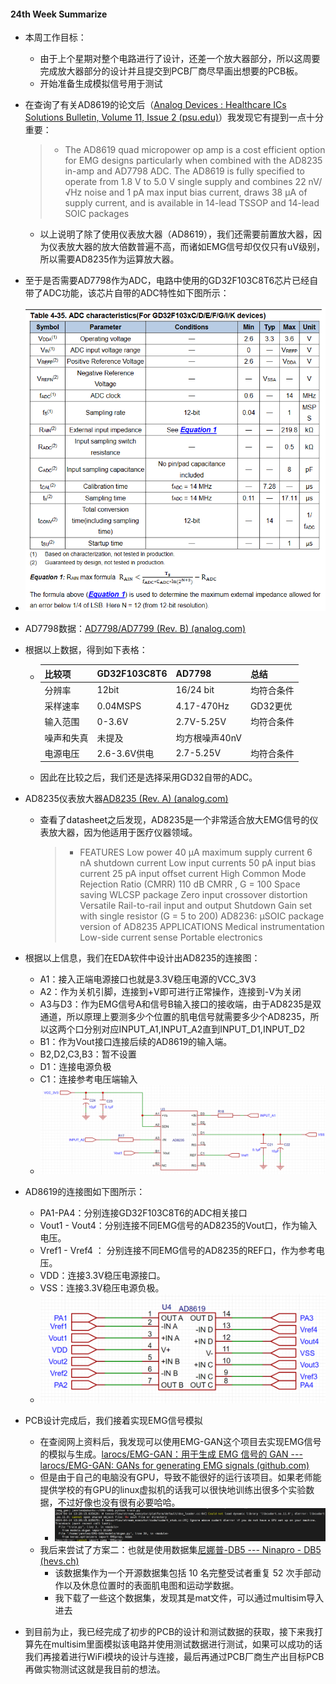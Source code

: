 #### 24th Week Summarize

- 本周工作目标：

  - 由于上个星期对整个电路进行了设计，还差一个放大器部分，所以这周要完成放大器部分的设计并且提交到PCB厂商尽早画出想要的PCB板。
  - 开始准备生成模拟信号用于测试

- 在查询了有关AD8619的论文后（[Analog Devices : Healthcare ICs Solutions Bulletin, Volume 11, Issue 2 (psu.edu)](https://citeseerx.ist.psu.edu/document?repid=rep1&type=pdf&doi=67d00a7e2e6b532d7e95d5fb378d8db47219d2c3)）我发现它有提到一点十分重要：

  > - The AD8619 quad micropower op amp is a cost efficient option for EMG designs particularly when combined with the AD8235 in-amp and AD7798 ADC. The AD8619 is fully specified to operate from 1.8 V to 5.0 V single supply and combines 22 nV/√Hz noise and 1 pA max input bias current, draws 38 μA of supply current, and is available in 14-lead TSSOP and 14-lead SOIC packages

  - 以上说明了除了使用仪表放大器（AD8619），我们还需要前置放大器，因为仪表放大器的放大倍数普遍不高，而诸如EMG信号却仅仅只有uV级别，所以需要AD8235作为运算放大器。

- 至于是否需要AD7798作为ADC，电路中使用的GD32F103C8T6芯片已经自带了ADC功能，该芯片自带的ADC特性如下图所示：

- ![](24week_summarize_ch.assets/image-20240411191519360.png)

- AD7798数据：[AD7798/AD7799 (Rev. B) (analog.com)](https://www.analog.com/media/en/technical-documentation/data-sheets/ad7798_7799.pdf)

- 根据以上数据，得到如下表格：

  - | 比较项     | GD32F103C8T6 | AD7798         | 总结       |
    | ---------- | ------------ | -------------- | ---------- |
    | 分辨率     | 12bit        | 16/24 bit      | 均符合条件 |
    | 采样速率   | 0.04MSPS     | 4.17-470Hz     | GD32更优   |
    | 输入范围   | 0-3.6V       | 2.7V-5.25V     | 均符合条件 |
    | 噪声和失真 | 未提及       | 均方根噪声40nV |            |
    | 电源电压   | 2.6-3.6V供电 | 2.7-5.25V      | 均符合条件 |

    

  - 因此在比较之后，我们还是选择采用GD32自带的ADC。

- AD8235仪表放大器[AD8235 (Rev. A) (analog.com)](https://www.analog.com/media/en/technical-documentation/data-sheets/AD8235.pdf)

  - 查看了datasheet之后发现，AD8235是一个非常适合放大EMG信号的仪表放大器，因为他适用于医疗仪器领域。

    > - FEATURES
    >   	Low power
    >   		40 μA maximum supply current
    >   		6 nA shutdown current
    >   	Low input currents
    >   		50 pA input bias current
    >   		25 pA input offset current
    >   	High Common Mode Rejection Ratio (CMRR)
    >   		110 dB CMRR , G = 100
    >   	Space saving
    >   		WLCSP package
    >   	Zero input crossover distortion
    >   	Versatile
    >   		Rail-to-rail input and output
    >   		Shutdown
    >   		Gain set with single resistor (G = 5 to 200)
    >   	AD8236: μSOIC package version of AD8235
    >   APPLICATIONS
    >   	Medical instrumentation
    >   	Low-side current sense
    >   	Portable electronics

- 根据以上信息，我们在EDA软件中设计出AD8235的连接图：

  - A1：接入正端电源接口也就是3.3V稳压电源的VCC_3V3
  - A2：作为关机引脚，连接到+V即可进行正常操作，连接到-V为关闭
  - A3与D3：作为EMG信号A和信号B输入接口的接收端，由于AD8235是双通道，所以原理上要测多少个位置的肌电信号就需要多少个AD8235，所以这两个口分别对应INPUT_A1,INPUT_A2直到INPUT_D1,INPUT_D2
  - B1：作为Vout接口连接后续的AD8619的输入端。
  - B2,D2,C3,B3：暂不设置
  - D1：连接电源负极
  - C1：连接参考电压端输入
  - ![image-20240414010939458](24week_summarize_ch.assets/image-20240414010939458.png)

- AD8619的连接图如下图所示：
  - PA1-PA4：分别连接GD32F103C8T6的ADC相关接口
  - Vout1 - Vout4：分别连接不同EMG信号的AD8235的Vout口，作为输入电压。
  - Vref1 - Vref4 ： 分别连接不同EMG信号的AD8235的REF口，作为参考电压。
  - VDD：连接3.3V稳压电源接口。
  - VSS：连接3.3V稳压电源负极。
  - ![](24week_summarize_ch.assets/image-20240414181536887.png)

- PCB设计完成后，我们接着实现EMG信号模拟
  - 在查阅网上资料后，我发现可以使用EMG-GAN这个项目去实现EMG信号的模拟与生成。[larocs/EMG-GAN：用于生成 EMG 信号的 GAN --- larocs/EMG-GAN: GANs for generating EMG signals (github.com)](https://github.com/larocs/EMG-GAN)
  - 但是由于自己的电脑没有GPU，导致不能很好的运行该项目。如果老师能提供学校的有GPU的linux虚拟机的话我可以很快地训练出很多个实验数据，不过好像也没有很有必要哈哈。
    - ![image-20240414214326939](24week_summarize_ch.assets/image-20240414214326939.png)
  - 我后来尝试了方案二：也就是使用数据集[尼娜普-DB5 --- Ninapro - DB5 (hevs.ch)](https://ninapro.hevs.ch/instructions/DB5.html)
    - 该数据集作为一个开源数据集包括 10 名完整受试者重复 52 次手部动作以及休息位置时的表面肌电图和运动学数据。
    - 我下载了一些这个数据集，发现其是mat文件，可以通过multisim导入进去
- 到目前为止，我已经完成了初步的PCB的设计和测试数据的获取，接下来我打算先在multisim里面模拟该电路并使用测试数据进行测试，如果可以成功的话我们再接着进行WiFi模块的设计与连接，最后再通过PCB厂商生产出目标PCB再做实物测试这就是我目前的想法。